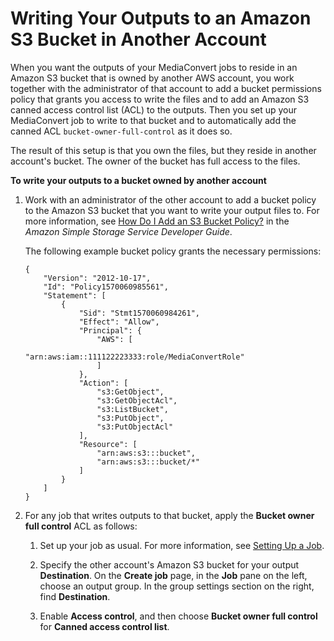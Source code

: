 # Writing Your Outputs to an Amazon S3 Bucket in Another Account<a name="write-your-outputs-to-another-accounts-amazon-s3-bucket"></a>

When you want the outputs of your MediaConvert jobs to reside in an Amazon S3 bucket that is owned by another AWS account, you work together with the administrator of that account to add a bucket permissions policy that grants you access to write the files and to add an Amazon S3 canned access control list \(ACL\) to the outputs\. Then you set up your MediaConvert job to write to that bucket and to automatically add the canned ACL `bucket-owner-full-control` as it does so\.

The result of this setup is that you own the files, but they reside in another account's bucket\. The owner of the bucket has full access to the files\.

**To write your outputs to a bucket owned by another account**

1. Work with an administrator of the other account to add a bucket policy to the Amazon S3 bucket that you want to write your output files to\. For more information, see [How Do I Add an S3 Bucket Policy?](https://docs.aws.amazon.com/AmazonS3/latest/dev//add-bucket-policy.html) in the *Amazon Simple Storage Service Developer Guide*\.

   The following example bucket policy grants the necessary permissions:

   ```
   {
       "Version": "2012-10-17",
       "Id": "Policy1570060985561",
       "Statement": [
           {
               "Sid": "Stmt1570060984261",
               "Effect": "Allow",
               "Principal": {
                   "AWS": [
                       "arn:aws:iam::111122223333:role/MediaConvertRole"
                   ]
               },
               "Action": [
                   "s3:GetObject",
                   "s3:GetObjectAcl",
                   "s3:ListBucket",
                   "s3:PutObject",
                   "s3:PutObjectAcl"
               ],
               "Resource": [
                   "arn:aws:s3:::bucket",
                   "arn:aws:s3:::bucket/*"
               ]
           }
       ]
   }
   ```

1. For any job that writes outputs to that bucket, apply the **Bucket owner full control** ACL as follows:

   1. Set up your job as usual\. For more information, see [Setting Up a Job](setting-up-a-job.md)\.

   1. Specify the other account's Amazon S3 bucket for your output **Destination**\. On the **Create job** page, in the **Job** pane on the left, choose an output group\. In the group settings section on the right, find **Destination**\.

   1. Enable **Access control**, and then choose **Bucket owner full control** for **Canned access control list**\.